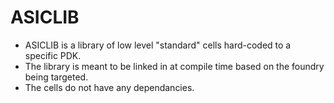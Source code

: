ASICLIB
=====================================

* ASICLIB is a library of low level "standard" cells hard-coded to a specific PDK.
* The library is meant to be linked in at compile time based on the foundry being targeted.
* The cells do not have any dependancies.
